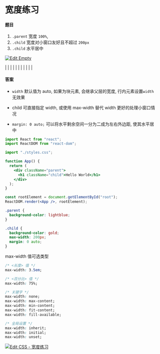 # 宽度练习


#### 题目

1. `.parent` 宽度 `100%`, 
2. `.child` 宽度对小窗口友好且不超过 `200px`
3. `.child` 水平居中

[![Edit Empty](https://codesandbox.io/static/img/play-codesandbox.svg)](https://codesandbox.io/s/empty-u0kb1?fontsize=14&hidenavigation=1&theme=dark)

|
|
|
|
|
|
|
|
|
|
|

#### 答案

- `width` 默认值为 auto, 如果为块元素, 会继承父层的宽度, 行内元素设置`width`无效果

- child 可直接指定 width, 或使用 max-width 替代 width 更好的处理小窗口情况

- `margin: 0 auto;` 可以将水平剩余空间一分为二成为左右外边距, 使其水平居中

```jsx
import React from "react";
import ReactDOM from "react-dom";

import "./styles.css";

function App() {
  return (
    <div className="parent">
      <h1 className="child">Hello World</h1>
    </div>
  );
}

const rootElement = document.getElementById("root");
ReactDOM.render(<App />, rootElement);


```

```css
.parent {
  background-color: lightblue;
}

.child {
  background-color: gold;
  max-width: 200px;
  margin: 0 auto;
}
```

max-width 值可选类型
```css
/* <长度> 值 */
max-width: 3.5em;

/* <百分比> 值 */
max-width: 75%;

/* 关键字 */
max-width: none;
max-width: max-content;
max-width: min-content;
max-width: fit-content;
max-width: fill-available;

/* 全局设置 */
max-width: inherit;
max-width: initial;
max-width: unset;
```

[![Edit CSS - 宽度练习](https://codesandbox.io/static/img/play-codesandbox.svg)](https://codesandbox.io/s/css-kuandulianxi-kkcvv?fontsize=14&hidenavigation=1&theme=dark)


